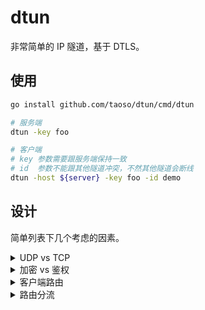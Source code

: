 # dtun

非常简单的 IP 隧道，基于 DTLS。

## 使用

```bash
go install github.com/taoso/dtun/cmd/dtun

# 服务端
dtun -key foo

# 客户端
# key 参数需要跟服务端保持一致
# id  参数不能跟其他隧道冲突，不然其他隧道会断线
dtun -host ${server} -key foo -id demo
```

## 设计

简单列表下几个考虑的因素。

<details>
<summary>UDP vs TCP</summary>

实现稳定靠的传输层数据加密并不容易，所以我一直用 TLS 作为底层协议。

TLS 使用 TCP，被加密的数据很大程度上也是 TCP 数据。这样传输一个上层的数据包就
需要内外两层 TCP 连接确认。这种 TCP over TCP 的实现问题还不小，具体参见：
参考 http://sites.inka.de/~bigred/devel/tcp-tcp.html

所以说，最好还是用 UDP 传输。加密自然要用 DTLS 了。目前 DTLS 还不支持 1.3，而且
go 语言官方还不支持，只能使用这个三方实现 https://github.com/pion/dtls
</details>

<details>
<summary>加密 vs 鉴权</summary>

不论是 TLS 还是 DTLS，一般都需要创建证书。这个过程现在可以不用花钱了，但配置起
来还是很复杂。另外，证书只解决了加密问题，并没有解决鉴权问题。通常只有客户端校
验服务端证书。也可以让服务端校验客户端证书，但这样太麻烦了。

除此之外，DTLS 是无连接的，不能像 TCP 连接那样只在创建连接的时候做鉴权就可以了。

所以，最好能在 DTLS 握手的时候同时完成两端的鉴权。所以我选用 Pre-Shared Key(PSK)
模式。我们只需在两端使用`-key`指定主密钥，就可以完成双端鉴权。如果客户端不知道
PSK就无法建立DTLS会话。

另外，PSK还需要指定一个 hint 参数。大家可以简单看作是PSK的名字。DTLS没有连接，
不好判断客户端是不是已经下线。我决定让每个客户端都使用唯一的 hint 参数。服务端
针对 hint 分配 tun 设备。如果客户端断线重连，也不会创建多个 tun 设备。但副作用
就是同一个 hinit 的客户端不能同时登录。
</details>

<details>
<summary>客户端路由</summary>

为了支持 macos，tun 设备只能设置成点对点模式。如果我们想做透明路由转发，看下图
```
pc <-----------> router <====== dtun ======> pc2 <---------> www
10.0.0.2/16    10.0.0.1/16   10.1.0.1/16      10.1.0.2/16
```

我们希望 pc 发出的包经路由器 router 转发给 pc2 再转发到外部网络。一般我们会在
router 上做一次 nat，再在 pc2 上做一次 nat。这样做的好处是 pc2 不需要感知 pc 到
router 网络配置。但坏处也很明显，有两次 nat。路由器的性能一般也不强，nat 还是要
尽量避免的。

所以我的方案是直接将 pc 所在的网段 10.0.0.0/16 推给 pc2，并在 pc2 上添加路由
```
ip route add 10.0.0.0/16 via 10.1.0.1
```

这样 router 可以把来自 pc 的包原样转发给 pc2，只需在 pc2 上做一次 nat 就可以了。
</details>

<details>
<summary>路由分流</summary>

有时候我们需要指定路由白名单。在白名单里的网段走默认路由，其他的通过隧道转发。

我们可以在 router 先添加白名单路由，下一跳设成 router 默认路由。
然后指定 pc2 的公网IP走 router 的默认路由（关键！）。
最后添加
```
ip route add 0.0.0.0/1 via 10.1.0.2
ip route add 128.0.0.0/1 via 10.1.0.2
```
这里的`0.0.0.0/1`和`128.0.0.1/1`正好覆盖整个网段，效果等同于 default，但又不会
覆盖默认路由。如果隧道异常关闭，所有相关路由会自动删除，非常稳定。

你可以写成一个脚本，使用`-up`参数指定运行。我的脚本如下：
```bash
#!/bin/sh

#curl -S https://cdn.jsdelivr.net/gh/misakaio/chnroutes2@master/chnroutes.txt|grep -v '#'|xargs -I % ip route add % via $DEFAULT_GW 2>/dev/null
VPN_IP=$(ping your-server-name -c 1|grep from|cut -d' ' -f4|cut -d: -f1)
DEFAULT_GW=$(ip route|grep default|cut -d' ' -f3)
ip route add $VPN_IP/32 via $DEFAULT_GW
ip route add 0.0.0.0/1 via $PEER_IP
ip route add 128.0.0.0/1 via $PEER_IP
```
</details>
